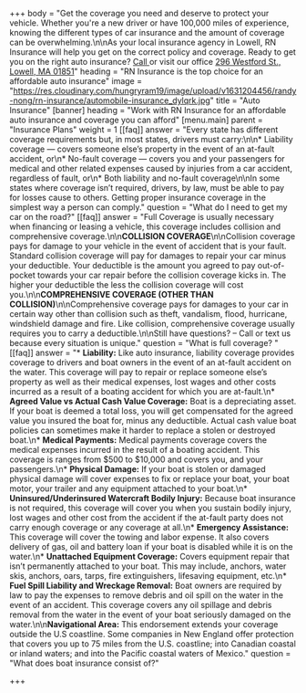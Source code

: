 +++
body = "Get the coverage you need and deserve to protect your vehicle. Whether you're a new driver or have 100,000 miles of experience, knowing the different types of car insurance and the amount of coverage can be overwhelming.\n\nAs your local insurance agency in Lowell, RN Insurance will help you get on the correct policy and coverage. Ready to get you on the right auto insurance? [Call ](tel:978-427-2544)or visit our office [296 Westford St., Lowell, MA 01851](https://www.google.com/maps/place/296%20Westford%20St.%20Lowell%20MA%2001851)"
heading = "RN Insurance is the top choice for an affordable auto insurance"
image = "https://res.cloudinary.com/hungryram19/image/upload/v1631204456/randy-nong/rn-insurance/automobile-insurance_dylqrk.jpg"
title = "Auto Insurance"
[banner]
heading = "Work with RN Insurance for an affordable auto insurance and coverage you can afford"
[menu.main]
parent = "Insurance Plans"
weight = 1
[[faq]]
answer = "Every state has different coverage requirements but, in most states, drivers must carry:\n\n* Liability coverage — covers someone else’s property in the event of an at-fault accident, or\n* No-fault coverage — covers you and your passengers for medical and other related expenses caused by injuries from a car accident, regardless of fault, or\n* Both liability and no-fault coverage\n\nIn some states where coverage isn’t required, drivers, by law, must be able to pay for losses cause to others. Getting proper insurance coverage in the simplest way a person can comply."
question = "What do I need to get my car on the road?"
[[faq]]
answer = "Full Coverage is usually necessary when financing or leasing a vehicle, this coverage includes collision and comprehensive coverage.\n\n**COLLISION COVERAGE**\n\nCollision coverage pays for damage to your vehicle in the event of accident that is your fault. Standard collision coverage will pay for damages to repair your car minus your deductible. Your deductible is the amount you agreed to pay out-of-pocket towards your car repair before the collision coverage kicks in. The higher your deductible the less the collision coverage will cost you.\n\n**COMPREHENSIVE COVERAGE (OTHER THAN COLLISION)**\n\nComprehensive coverage pays for damages to your car in certain way other than collision such as theft, vandalism, flood, hurricane, windshield damage and fire. Like collision, comprehensive coverage usually requires you to carry a deductible.\n\nStill have questions? – Call or text us because every situation is unique."
question = "What is full coverage? "
[[faq]]
answer = "* **Liability:** Like auto insurance, liability coverage provides coverage to drivers and boat owners in the event of an at-fault accident on the water. This coverage will pay to repair or replace someone else’s property as well as their medical expenses, lost wages and other costs incurred as a result of a boating accident for which you are at-fault.\n* **Agreed Value vs Actual Cash Value Coverage:** Boat is a depreciating asset. If your boat is deemed a total loss, you will get compensated for the agreed value you insured the boat for, minus any deductible. Actual cash value boat policies can sometimes make it harder to replace a stolen or destroyed boat.\n* **Medical Payments:** Medical payments coverage covers the medical expenses incurred in the result of a boating accident. This coverage is ranges from $500 to $10,000 and covers you, and your passengers.\n* **Physical Damage:** If your boat is stolen or damaged physical damage will cover expenses to fix or replace your boat, your boat motor, your trailer and any equipment attached to your boat.\n* **Uninsured/Underinsured Watercraft Bodily Injury:** Because boat insurance is not required, this coverage will cover you when you sustain bodily injury, lost wages and other cost from the accident if the at-fault party does not carry enough coverage or any coverage at all.\n* **Emergency Assistance:** This coverage will cover the towing and labor expense. It also covers delivery of gas, oil and battery loan if your boat is disabled while it is on the water.\n* **Unattached Equipment Coverage:** Covers equipment repair that isn’t permanently attached to your boat. This may include, anchors, water skis, anchors, oars, tarps, fire extinguishers, lifesaving equipment, etc.\n* **Fuel Spill Liability and Wreckage Removal:** Boat owners are required by law to pay the expenses to remove debris and oil spill on the water in the event of an accident. This coverage covers any oil spillage and debris removal from the water in the event of your boat seriously damaged on the water.\n\n**Navigational Area:** This endorsement extends your coverage outside the U.S coastline. Some companies in New England offer protection that covers you up to 75 miles from the U.S. coastline; into Canadian coastal or inland waters; and into the Pacific coastal waters of Mexico."
question = "What does boat insurance consist of?"

+++
